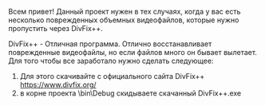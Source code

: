 Всем привет!
Данный проект нужен в тех случаях, когда у вас есть несколько поврежденных объемных видеофайлов, которые нужно пропустить через DivFix++.

DivFix++ - Отличная программа. Отлично восстанавливает поврежденные видеофайлы, но если файлов много он бывает вылетает. Для того чтобы все заработало нужно сделать следующее:
1. Для этого скачивайте с официального сайта DivFix++ https://www.divfix.org/
2. в корне проекта \bin\Debug скидываете скачанный DivFix++.exe

